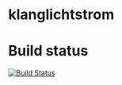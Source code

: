 # klanglichtstrom
# Build status
[![Build Status](https://github.com/thomasgeissl/klanglichtstrom-website/workflows/master_deploy/badge.svg)](https://github.com/thomasgeissl/klanglichtstrom-website/actions?query=workflow%3Amaster_deploy)